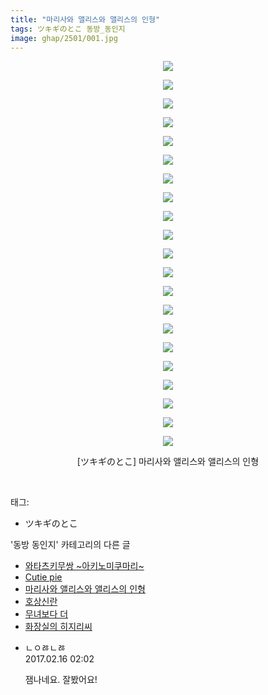 ```yaml
---
title: "마리사와 앨리스와 앨리스의 인형"
tags: ツキギのとこ 동방_동인지
image: ghap/2501/001.jpg
---
```

<div class="article">
<p style="text-align: center; clear: none; float: none;"><img src="{{ site.nasurl }}/ghap/2501/001.jpg"/></p>
<p style="text-align: center; clear: none; float: none;"><img src="{{ site.nasurl }}/ghap/2501/002.jpg"/></p>
<p style="text-align: center; clear: none; float: none;"><img src="{{ site.nasurl }}/ghap/2501/003.jpg"/></p>
<p style="text-align: center; clear: none; float: none;"><img src="{{ site.nasurl }}/ghap/2501/004.jpg"/></p>
<p style="text-align: center; clear: none; float: none;"><img src="{{ site.nasurl }}/ghap/2501/005.jpg"/></p>
<p style="text-align: center; clear: none; float: none;"><img src="{{ site.nasurl }}/ghap/2501/006.jpg"/></p>
<p style="text-align: center; clear: none; float: none;"><img src="{{ site.nasurl }}/ghap/2501/007.jpg"/></p>
<p style="text-align: center; clear: none; float: none;"><img src="{{ site.nasurl }}/ghap/2501/008.jpg"/></p>
<p style="text-align: center; clear: none; float: none;"><img src="{{ site.nasurl }}/ghap/2501/009.jpg"/></p>
<p style="text-align: center; clear: none; float: none;"><img src="{{ site.nasurl }}/ghap/2501/010.jpg"/></p>
<p style="text-align: center; clear: none; float: none;"><img src="{{ site.nasurl }}/ghap/2501/011.jpg"/></p>
<p style="text-align: center; clear: none; float: none;"><img src="{{ site.nasurl }}/ghap/2501/012.jpg"/></p>
<p style="text-align: center; clear: none; float: none;"><img src="{{ site.nasurl }}/ghap/2501/013.jpg"/></p>
<p style="text-align: center; clear: none; float: none;"><img src="{{ site.nasurl }}/ghap/2501/014.jpg"/></p>
<p style="text-align: center; clear: none; float: none;"><img src="{{ site.nasurl }}/ghap/2501/015.jpg"/></p>
<p style="text-align: center; clear: none; float: none;"><img src="{{ site.nasurl }}/ghap/2501/016.jpg"/></p>
<p style="text-align: center; clear: none; float: none;"><img src="{{ site.nasurl }}/ghap/2501/017.jpg"/></p>
<p style="text-align: center; clear: none; float: none;"><img src="{{ site.nasurl }}/ghap/2501/018.jpg"/></p>
<p style="text-align: center; clear: none; float: none;"><img src="{{ site.nasurl }}/ghap/2501/019.jpg"/></p>
<p style="text-align: center; clear: none; float: none;"><img src="{{ site.nasurl }}/ghap/2501/020.jpg"/></p>
<p style="text-align: center; clear: none; float: none;"><img src="{{ site.nasurl }}/ghap/2501/021.jpg"/></p>
<p style="text-align: center; clear: none; float: none;">[ツキギのとこ] 마리사와 앨리스와 앨리스의 인형</p>
<p><br/></p>
</div><div class="tagTrail">
<p>태그: </p>
<ul>
<li>ツキギのとこ</li>
</ul>
</div><div class="another">
<p>'동방 동인지' 카테고리의 다른 글</p>
<ul>
<li><a href="/2016-10-08-ghap_2504">와타츠키무쌍 ~아키노미쿠마리~</a></li>
<li><a href="/2016-10-08-ghap_2503">Cutie pie</a></li>
<li><a href="/2016-10-08-ghap_2501">마리사와 앨리스와 앨리스의 인형</a></li>
<li><a href="/2016-10-08-ghap_2500">호상신란</a></li>
<li><a href="/2016-10-08-ghap_2498">무녀보다 더</a></li>
<li><a href="/2016-10-08-ghap_2497">화장실의 히지리씨</a></li>
</ul>
</div><div class="cb_module cb_fluid">
<div class="cb_wrt cb_profile">
<div class="comment">
<ul>
<li class="cb_thumb_off" id="comment14916605">
<div class="cb_comment_area">
<div class="cb_info_area">
<div class="cb_section">
<span class="cb_nick_name">ㄴㅇㅀㄴㅀ</span>
</div>
<div class="cb_section">
<span class="cb_date">2017.02.16 02:02 </span>
</div>
</div>
<div class="cb_dsc_comment">
<p class="cb_dsc">
											잼나네요. 잘봤어요!
										</p>
</div>
</div></li>
</ul>
</div>
</div><!-- commentList close -->
</div>